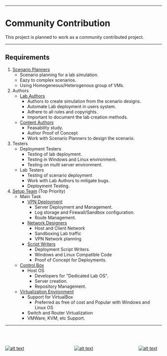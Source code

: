 - - -
# Community Contribution
This project is planned to work as a community contributed project.

- - -

## Requirements
1. [Scenario Planners](https://ross46.github.io/Free-Learning/map/files/Defensive/Defensive.html)
    - Scenario planning for a lab simulation.  
    - Eazy to complex scenarios.  
    - Using Homogeneous/Heterogenous group of VMs.  
2. Authors  
    * [Lab Authors](https://ross46.github.io/Free-Learning/map/files/Defensive/Simulated.html)
      - Authors to create simulation from the scenario designs.
      - Automate Lab deployment in users system.
      - Adhere to all rules and copyrights.
      - Important to document the lab creation methods.  
    * [Content Authors  ](https://ross46.github.io/Free-Learning/map/files/Defensive/Non_Simulated_Attacks.html)
      - Feasability study.
      - Author Proof of Concept
      - Work with Scenario Planners to design the scenario.
3. Testers  
    * Deployment Testers  
      - Testing of lab deployment.
      - Testing in Windows and Linux environment.
      - Testing on multi server environment.  
    * Lab Testers  
      - Testing of scenario deployment
      - Work with Lab Authors to mitigate bugs.
      - Deployment Testing.
4. [Setup Team](https://ross46.github.io/Free-Learning/map/files/Setup/Setup.html) (Top Priority)  
    * Main Task  
        * [VPN Deployment](https://ross46.github.io/Free-Learning/map/files/Setup/VPN.html)
            - Server Deployment and Management.
            - Log storage and Firewall/Sandbox configuration.
            - Route Management.
        * [Network Designers](https://ross46.github.io/Free-Learning/map/files/Setup/NC.html)
            - Host and Client Network
            - Sandboxing Lab traffic
            - VPN Network planning
        * [Script Writers](https://ross46.github.io/Free-Learning/map/files/Setup/CS.html)
            - Deployment Script Writers.
            - Windows and Linux Compatible Code
            - Proof of Concept for Deployments.
    * [Control Box](https://ross46.github.io/Free-Learning/map/files/Setup/CB.html)
        *  Host OS
            - Developers for "Dedicated Lab OS".
            - Server creation.
            - Repository Management.
    * [Virtualization Environment](https://ross46.github.io/Free-Learning/map/files/Setup/Config.html)
        * Support for VirtualBox
          - Preferred as free of cost and Popular with Windows and Linux OS
        * Switch and Router Virtualization
        * VMWare, KVM, etc Support.



- - -

<br><br><br>
[![alt text](https://upload.wikimedia.org/wikipedia/commons/thumb/a/a5/Font_Awesome_5_solid_arrow-alt-circle-left.svg/50px-Font_Awesome_5_solid_arrow-alt-circle-left.svg.png "Back")](https://ross46.github.io/Free-Learning/)&nbsp;&nbsp;&nbsp;&nbsp;&nbsp;&nbsp;&nbsp;&nbsp;&nbsp;&nbsp;&nbsp;&nbsp;&nbsp;&nbsp;&nbsp;&nbsp;&nbsp;&nbsp;&nbsp;&nbsp;&nbsp;&nbsp;&nbsp;&nbsp;&nbsp;&nbsp;&nbsp;&nbsp;&nbsp;&nbsp;&nbsp;&nbsp;&nbsp;&nbsp;&nbsp;&nbsp;&nbsp;&nbsp;&nbsp;&nbsp;&nbsp;[![alt text](https://upload.wikimedia.org/wikipedia/commons/thumb/2/22/Home_font_awesome.svg/50px-Home_font_awesome.svg.png "Home")](https://ross46.github.io/Free-Learning/)&nbsp;&nbsp;&nbsp;&nbsp;&nbsp;&nbsp;&nbsp;&nbsp;&nbsp;&nbsp;&nbsp;&nbsp;&nbsp;&nbsp;&nbsp;&nbsp;&nbsp;&nbsp;&nbsp;&nbsp;&nbsp;&nbsp;&nbsp;&nbsp;&nbsp;&nbsp;&nbsp;&nbsp;&nbsp;&nbsp;&nbsp;&nbsp;&nbsp;&nbsp;&nbsp;&nbsp;&nbsp;[![alt text](https://upload.wikimedia.org/wikipedia/commons/thumb/9/93/Map_marker_font_awesome.svg/50px-Map_marker_font_awesome.svg.png "Back to Map")](https://ross46.github.io/Free-Learning/map)
